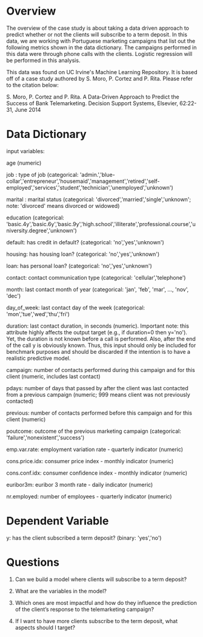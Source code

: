 # Overview

The overview of the case study is about taking a data driven approach to predict whether or not the clients will subscribe to a term deposit. In this data, we are working with Portuguese marketing campaigns that list out the following metrics shown in the data dictionary. The campaigns performed in this data were through phone calls with the clients. Logistic regression will be performed in this analysis.

This data was found on UC Irvine's Machine Learning Repository. It is based off of a case study authored by S. Moro, P. Cortez and P. Rita. Please refer to the citation below:

S. Moro, P. Cortez and P. Rita. A Data-Driven Approach to Predict the Success of Bank Telemarketing. Decision Support Systems, Elsevier, 62:22-31, June 2014


# Data Dictionary

input variables:

age (numeric)

job : type of job (categorical: 'admin.','blue-collar','entrepreneur','housemaid','management','retired','self-employed','services','student','technician','unemployed','unknown')

marital : marital status (categorical: 'divorced','married','single','unknown'; note: 'divorced' means divorced or widowed)

education (categorical: 'basic.4y','basic.6y','basic.9y','high.school','illiterate','professional.course','university.degree','unknown')

default: has credit in default? (categorical: 'no','yes','unknown')

housing: has housing loan? (categorical: 'no','yes','unknown')

loan: has personal loan? (categorical: 'no','yes','unknown')

contact: contact communication type (categorical: 'cellular','telephone') 

month: last contact month of year (categorical: 'jan', 'feb', 'mar', ..., 'nov', 'dec')

day_of_week: last contact day of the week (categorical: 'mon','tue','wed','thu','fri')

duration: last contact duration, in seconds (numeric). Important note: this attribute highly affects the output target (e.g., if duration=0 then y='no'). Yet, the duration is not known before a call is performed. Also, after the end of the call y is obviously known. Thus, this input should only be included for benchmark purposes and should be discarded if the intention is to have a realistic predictive model.

campaign: number of contacts performed during this campaign and for this client (numeric, includes last contact)

pdays: number of days that passed by after the client was last contacted from a previous campaign (numeric; 999 means client was not previously contacted)

previous: number of contacts performed before this campaign and for this client (numeric)

poutcome: outcome of the previous marketing campaign (categorical: 'failure','nonexistent','success')

emp.var.rate: employment variation rate - quarterly indicator (numeric)

cons.price.idx: consumer price index - monthly indicator (numeric) 

cons.conf.idx: consumer confidence index - monthly indicator (numeric) 

euribor3m: euribor 3 month rate - daily indicator (numeric)

nr.employed: number of employees - quarterly indicator (numeric)

# Dependent Variable
y: has the client subscribed a term deposit? (binary: 'yes','no')


# Questions
1. Can we build a model where clients will subscribe to a term deposit?

2. What are the variables in the model?

3. Which ones are most impactful and how do they influence the prediction of the client’s response to the telemarketing campaign?

4. If I want to have more clients subscribe to the term deposit, what aspects should I target?
